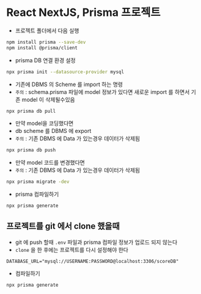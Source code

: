 # React NextJS, Prisma 프로젝트

- 프로젝트 폴더에서 다음 실행

```bash
npm install prisma --save-dev
npm install @prisma/client
```

- prisma DB 연결 환경 설정

```bash
npx prisma init --datasource-provider mysql
```

- 기존에 DBMS 의 Scheme 를 import 하는 명령
- `주의` : schema.prisma 파일에 model 정보가 있다면 새로운 import 를 하면서 기존 model 이 삭제될수있음

```bash
npx prisma db pull
```

- 만약 model을 코딩했다면
- db scheme 를 DBMS 에 export
- `주의` : 기존 DBMS 에 Data 가 있는경우 데이터가 삭제됨

```bash
npx prisma db push
```

- 만약 model 코드를 변경했다면
- `주의` : 기존 DBMS 에 Data 가 있는경우 데이터가 삭제됨

```bash
npx prisma migrate -dev
```

- prisma 컴파일하기

```bash
npx prisma generate
```

## 프로젝트를 git 에서 clone 했을때

- git 에 push 할때 `.env` 파일과 prisma 컴파일 정보가 업로드 되지 않는다
- `clone` 을 한 후에는 프로젝트를 다시 설정해야 한다

```.env
DATABASE_URL="mysql://USERNAME:PASSWORD@localhost:3306/scoreDB"
```

- 컴파일하기

```bash
npx prisma generate
```
